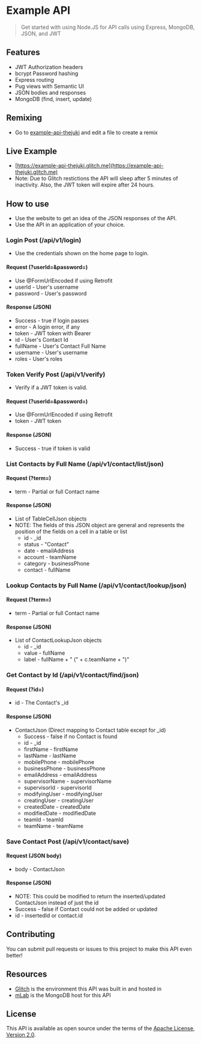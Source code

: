 # Example API

> Get started with using Node.JS for API calls using Express, MongoDB, JSON, and JWT

## Features
- JWT Authorization headers
- bcrypt Password hashing
- Express routing
- Pug views with Semantic UI
- JSON bodies and responses
- MongoDB (find, insert, update)

## Remixing
* Go to [example-api-thejuki](https://glitch.com/edit/#!/example-api-thejuki) and edit a file to create a remix

## Live Example
* [https://example-api-thejuki.glitch.me](https://example-api-thejuki.glitch.me)
* Note: Due to Glitch restictions the API will sleep after 5 minutes of inactivity. Also, the JWT token will expire after 24 hours.

## How to use
* Use the website to get an idea of the JSON responses of the API.
* Use the API in an application of your choice.

### Login Post (/api/v1/login)
* Use the credentials shown on the home page to login.

#### Request (?userId=&password=) 
* Use @FormUrlEncoded if using Retrofit
* userId - User's username
* password - User's password

#### Response (JSON)
* Success - true if login passes
* error - A login error, if any
* token - JWT token with Bearer
* id - User's Contact Id
* fullName - User's Contact Full Name
* username - User's username
* roles - User's roles

### Token Verify Post (/api/v1/verify)
* Verify if a JWT token is valid.

#### Request (?userId=&password=) 
* Use @FormUrlEncoded if using Retrofit
* token - JWT token

#### Response (JSON)
* Success - true if token is valid

### List Contacts by Full Name (/api/v1/contact/list/json)

#### Request (?term=) 
* term - Partial or full Contact name

#### Response (JSON)
* List of TableCellJson objects
* NOTE: The fields of this JSON object are general and represents the position of the fields on a cell in a table or list
  * id - _id
  * status - "Contact"
  * date - emailAddress
  * account - teamName
  * category - businessPhone
  * contact - fullName
  
### Lookup Contacts by Full Name (/api/v1/contact/lookup/json)

#### Request (?term=) 
* term - Partial or full Contact name

#### Response (JSON)
* List of ContactLookupJson objects
  * id - _id
  * value - fullName
  * label - fullName + " (" + c.teamName + ")"
  
### Get Contact by Id (/api/v1/contact/find/json)

#### Request (?id=) 
* id - The Contact's _id

#### Response (JSON)
* ContactJson (Direct mapping to Contact table except for _id)
  * Success - false if no Contact is found
  * id - _id
  * firstName - firstName
  * lastName - lastName
  * mobilePhone - mobilePhone
  * businessPhone - businessPhone
  * emailAddress - emailAddress
  * supervisorName - supervisorName
  * supervisorId - supervisorId
  * modifyingUser - modifyingUser
  * creatingUser - creatingUser
  * createdDate - createdDate
  * modifiedDate - modifiedDate
  * teamId - teamId
  * teamName - teamName
  
### Save Contact Post (/api/v1/contact/save)

#### Request (JSON body) 
* body - ContactJson

#### Response (JSON)
* NOTE: This could be modified to return the inserted/updated ContactJson instead of just the id
* Success - false if Contact could not be added or updated
* id - insertedId or contact.id
  
## Contributing
You can submit pull requests or issues to this project to make this API even better!

## Resources
* [Glitch](https://glitch.com) is the environment this API was built in and hosted in
* [mLab](https://mlab.com/) is the MongoDB host for this API

License
-----------------
This API is available as open source under the terms of the [Apache License, Version 2.0](http://www.apache.org/licenses/LICENSE-2.0).